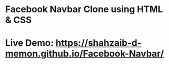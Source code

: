 # Facebook Navbar Clone using HTML & CSS
# Live Demo: https://shahzaib-d-memon.github.io/Facebook-Navbar/
